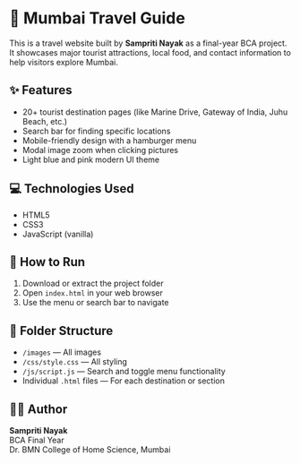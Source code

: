 # 🌆 Mumbai Travel Guide

This is a travel website built by **Sampriti Nayak** as a final-year BCA project. It showcases major tourist attractions, local food, and contact information to help visitors explore Mumbai.

## ✨ Features

- 20+ tourist destination pages (like Marine Drive, Gateway of India, Juhu Beach, etc.)
- Search bar for finding specific locations
- Mobile-friendly design with a hamburger menu
- Modal image zoom when clicking pictures
- Light blue and pink modern UI theme

## 💻 Technologies Used

- HTML5
- CSS3
- JavaScript (vanilla)

## 📁 How to Run

1. Download or extract the project folder
2. Open `index.html` in your web browser
3. Use the menu or search bar to navigate

## 📂 Folder Structure

- `/images` — All images
- `/css/style.css` — All styling
- `/js/script.js` — Search and toggle menu functionality
- Individual `.html` files — For each destination or section

## 🙋‍♀️ Author

**Sampriti Nayak**  
BCA Final Year  
Dr. BMN College of Home Science, Mumbai
